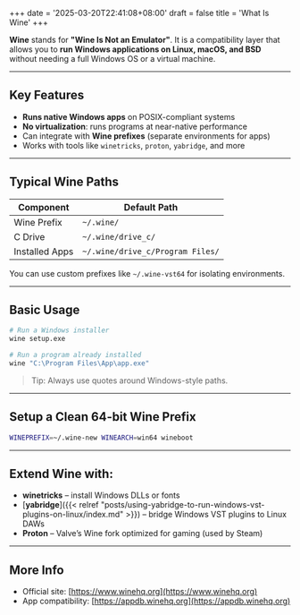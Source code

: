 +++
date = '2025-03-20T22:41:08+08:00'
draft = false
title = 'What Is Wine'
+++


**Wine** stands for **"Wine Is Not an Emulator"**. It is a compatibility layer that allows you to **run Windows applications on Linux, macOS, and BSD** without needing a full Windows OS or a virtual machine.

---

## Key Features

- **Runs native Windows apps** on POSIX-compliant systems
- **No virtualization**: runs programs at near-native performance
- Can integrate with **Wine prefixes** (separate environments for apps)
- Works with tools like `winetricks`, `proton`, `yabridge`, and more

---

## Typical Wine Paths

| Component      | Default Path |
|----------------|--------------|
| Wine Prefix    | `~/.wine/`   |
| C Drive        | `~/.wine/drive_c/` |
| Installed Apps | `~/.wine/drive_c/Program Files/` |

You can use custom prefixes like `~/.wine-vst64` for isolating environments.

---

## Basic Usage

```bash
# Run a Windows installer
wine setup.exe

# Run a program already installed
wine "C:\Program Files\App\app.exe"
```

> Tip: Always use quotes around Windows-style paths.

---

## Setup a Clean 64-bit Wine Prefix

```bash
WINEPREFIX=~/.wine-new WINEARCH=win64 wineboot
```

---

## Extend Wine with:

- **winetricks** – install Windows DLLs or fonts
- [**yabridge**]({{< relref "posts/using-yabridge-to-run-windows-vst-plugins-on-linux/index.md" >}}) – bridge Windows VST plugins to Linux DAWs
- **Proton** – Valve’s Wine fork optimized for gaming (used by Steam)

---

## More Info

- Official site: [https://www.winehq.org](https://www.winehq.org)
- App compatibility: [https://appdb.winehq.org](https://appdb.winehq.org)
